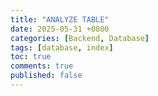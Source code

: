 ```yaml
---
title: "ANALYZE TABLE"
date: 2025-05-31 +0800
categories: [Backend, Database]
tags: [database, index]
toc: true
comments: true
published: false
---
```


